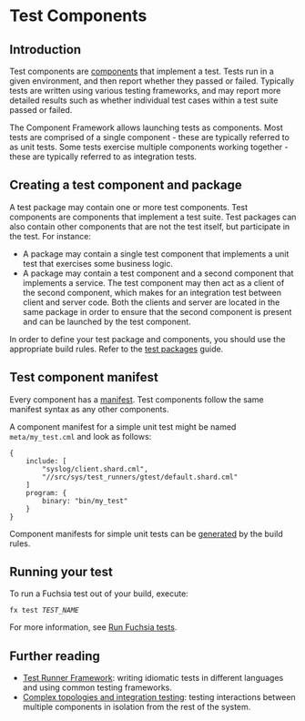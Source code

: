 # Test Components

## Introduction

Test components are [components][glossary.component] that implement a test.
Tests run in a given environment, and then report whether they passed or failed.
Typically tests are written using various testing frameworks, and may report
more detailed results such as whether individual test cases within a test suite
passed or failed.

The Component Framework allows launching tests as components. Most tests are
comprised of a single component - these are typically referred to as unit tests.
Some tests exercise multiple components working together - these are typically
referred to as integration tests.

## Creating a test component and package

A test package may contain one or more test components.
Test components are components that implement a test suite.
Test packages can also contain other components that are not the test itself,
but participate in the test. For instance:

- A package may contain a single test component that implements a unit test
  that exercises some business logic.
- A package may contain a test component and a second component that implements
  a service. The test component may then act as a client of the second
  component, which makes for an integration test between client and server code.
  Both the clients and server are located in the same package in order to ensure
  that the second component is present and can be launched by the test
  component.

In order to define your test package and components, you should use the
appropriate build rules. Refer to the [test packages][test-packages] guide.

## Test component manifest

Every component has a [manifest][component-manifest]. Test components follow the
same manifest syntax as any other components.

A component manifest for a simple unit test might be named `meta/my_test.cml`
and look as follows:

```json5
{
    include: [
        "syslog/client.shard.cml",
        "//src/sys/test_runners/gtest/default.shard.cml"
    ]
    program: {
        binary: "bin/my_test"
    }
}
```

Component manifests for simple unit tests can be [generated][unit-tests]
by the build rules.

## Running your test

To run a Fuchsia test out of your build, execute:

<pre class="prettyprint">
<code class="devsite-terminal">fx test <var>TEST_NAME</var></code>
</pre>

For more information, see [Run Fuchsia tests][executing-tests].

## Further reading

- [Test Runner Framework][trf]: writing idiomatic tests in different languages
  and using common testing frameworks.
- [Complex topologies and integration testing][integration-testing]: testing
  interactions between multiple components in isolation from the rest of the
  system.

[component-manifest]: concepts/components/v2/component_manifests.md
[glossary.component]: glossary/README.md#component
[executing-tests]: development/testing/run_fuchsia_tests.md
[integration-testing]: integration_testing.md
[test-packages]: development/components/build.md#test-packages
[trf]: test_runner_framework.md
[unit-tests]: development/components/build.md#unit-tests
